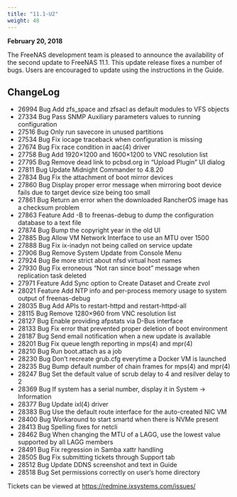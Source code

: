 ```yaml
---
title: "11.1-U2"
weight: 48
---
```


**February 20, 2018**

The FreeNAS development team is pleased to announce the availability of the second update to FreeNAS 11.1. This update release fixes a number of bugs. Users are encouraged to update using the instructions in the Guide.

## ChangeLog

+ 26994	Bug	Add zfs_space and zfsacl as default modules to VFS objects
+ 27334	Bug	Pass SNMP Auxiliary parameters values to running configuration
+ 27516	Bug	Only run savecore in unused partitions
+ 27534	Bug	Fix iocage traceback when configuration is missing
+ 27674	Bug	Fix race condition in aac(4) driver
+ 27758	Bug	Add 1920×1200 and 1600×1200 to VNC resolution list
+ 27795	Bug	Remove dead link to pcbsd.org in “Upload Plugin” UI dialog
+ 27811	Bug	Update Midnight Commander to 4.8.20
+ 27834	Bug	Fix the attachment of boot mirror devices
+ 27860	Bug	Display proper error message when mirroring boot device fails due to target device size being too small
+ 27861	Bug	Return an error when the downloaded RancherOS image has a checksum problem
+ 27863	Feature	Add -B to freenas-debug to dump the configuration database to a text file
+ 27874	Bug	Bump the copyright year in the old UI
+ 27885	Bug	Allow VM Network Interface to use an MTU over 1500
+ 27888	Bug	Fix ix-inadyn not being called on service update
+ 27906	Bug	Remove System Update from Console Menu
+ 27924	Bug	Be more strict about nfsd virtual host names
+ 27930	Bug	Fix erroneous “Not ran since boot” message when replication task deleted
+ 27971	Feature	Add Sync option to Create Dataset and Create zvol
+ 28021	Feature	Add NTP info and per-process memory usage to system output of freenas-debug
+ 28035	Bug	Add APIs to restart-httpd and restart-httpd-all
+ 28115	Bug	Remove 1280×960 from VNC resolution list
+ 28127	Bug	Enable providing afpstats via D-Bus interface
+ 28133	Bug	Fix error that prevented proper deletion of boot environment
+ 28187	Bug	Send email notification when a new update is available
+ 28201	Bug	Fix queue length reporting in mps(4) and mpr(4)
+ 28210	Bug	Run boot.attach as a job
+ 28230	Bug	Don’t recreate grub.cfg everytime a Docker VM is launched
+ 28235	Bug	Bump default number of chain frames for mps(4) and mpr(4)
+ 28247	Bug	Set the default value of scrub delay to 4 and resilver delay to 2
+ 28369	Bug	If system has a serial number, display it in System -> Information
+ 28377	Bug	Update ixl(4) driver
+ 28383	Bug	Use the default route interface for the auto-created NIC VM
+ 28400	Bug	Workaround to start smartd when there is NVMe present
+ 28413	Bug	Spelling fixes for netcli
+ 28462	Bug	When changing the MTU of a LAGG, use the lowest value supported by all LAGG members
+ 28491	Bug	Fix regression in Samba xattr handling
+ 28505	Bug	Fix submitting tickets through Support tab
+ 28512	Bug	Update DDNS screenshot and text in Guide
+ 28518	Bug	Set permissions correctly on user’s home directory

Tickets can be viewed at https://redmine.ixsystems.com/issues/